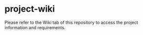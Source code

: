 # project-wiki

Please refer to the Wiki tab of this repository to access the project information and requirements.
